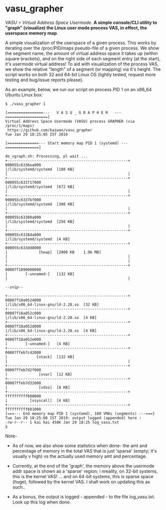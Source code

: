 # vasu_grapher
*VASU = Virtual Address Space Usermode*. **A simple console/CLI utility to "graph" (visualize) the Linux user mode process VAS, in effect, the userspace memory map**.

A simple visualization of the userspace of a given process. This works by iterating over the /proc/PID/maps pseudo-file of a given process. We show the segment name, the amount of virtual address space it takes up (within square brackets), and on the right side of each segment entry (at the start), it's usermode virtual address! To aid with visualization of the process VAS, we show the relative "length" of a segment (or mapping) via it's height. The script works on both 32 and 64-bit Linux OS (lightly tested, request more testing and bug/issue reports please).

As an example, below, we run our script on process PID 1 on an x86_64 Ubuntu Linux box:

```
$ ./vasu_grapher 1

[================---   V A S U _ G R A P H E R   ---===================]
Virtual Address Space Usermode (VASU) process GRAPHER (via /proc/1/maps)
 https://github.com/kaiwan/vasu_grapher
Tue Jan 29 18:25:05 IST 2019

[==============--- Start memory map PID 1 (systemd) ---===============]

do_vgraph.sh: Processing, pl wait ...
+------------------------------------------------------+ 000055c6336ea000
|/lib/systemd/systemd  [180 KB]
|                                                      |
+------------------------------------------------------+ 000055c633717000
|/lib/systemd/systemd  [672 KB]
|                                                      |
+------------------------------------------------------+ 000055c6337bf000
|/lib/systemd/systemd  [300 KB]
|                                                      |
+------------------------------------------------------+ 000055c63380a000
|/lib/systemd/systemd  [256 KB]
|                                                      |
+------------------------------------------------------+ 000055c63384a000
|/lib/systemd/systemd  [4 KB]
+------------------------------------------------------+ 000055c633dd8000
|              [heap]  [2008 KB    1.96 MB]
|                                                      |
|                                                      |
+------------------------------------------------------+ 00007f1890000000
|        [-unnamed-]   [132 KB]
|                                                      |

--snip--

+------------------------------------------------------+ 00007f18a0524000
|/lib/x86_64-linux-gnu/ld-2.28.so  [32 KB]
+------------------------------------------------------+ 00007f18a052c000
|/lib/x86_64-linux-gnu/ld-2.28.so  [4 KB]
+------------------------------------------------------+ 00007f18a052d000
|/lib/x86_64-linux-gnu/ld-2.28.so  [4 KB]
+------------------------------------------------------+ 00007f18a052e000
|        [-unnamed-]   [4 KB]
+------------------------------------------------------+ 00007ffeb7c42000
|             [stack]  [132 KB]
|                                                      |
+------------------------------------------------------+ 00007ffeb7d2f000
|              [vvar]  [12 KB]
+------------------------------------------------------+ 00007ffeb7d32000
|              [vdso]  [8 KB]
+------------------------------------------------------+ ffffffffff600000
|          [vsyscall]  [4 KB]
+------------------------------------------------------+ ffffffffff601000
[===--- End memory map PID 1 (systemd), 180 VMAs (segments) ---===]
Tue Jan 29 18:25:08 IST 2019: output logged (appended) here :
-rw-r--r-- 1 kai kai 458K Jan 29 18:25 log_vasu.txt
$ 
```
Note-
- As of now, we also show some statistics when done- the amt and percentage of memory in the total VAS that is just 'sparse' (empty; it's usually v high) vs the actually used memory amt and percentage.

- Currently, at the end of the 'graph', the memory above the usermode addr space is shown as a 'sparse' region; i nreality, on 32-bit systems, this is the kernel VAS! ... and on 64-bit systems, this _is_ sparse space (huge), followed by the kernel VAS. I shall work on updating this as such..

- As a bonus, the output is logged - appended - to the file log_vasu.txt. Look up this log when done.
